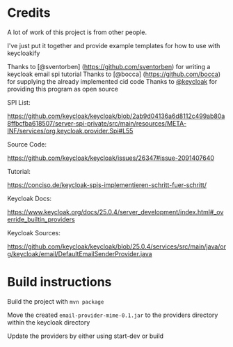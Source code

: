 # Credits

A lot of work of this project is from other people.

I've just put it together and provide example templates for how to use with keycloakify

Thanks to [@sventorben] (https://github.com/sventorben) for writing a keycloak email spi tutorial
Thanks to [@bocca] (https://github.com/bocca) for supplying the already implemented cid code
Thanks to [@keycloak](https://github.com/keycloak) for providing this program as open source

SPI List:

https://github.com/keycloak/keycloak/blob/2ab9d04136a6d8112c499ab80a8ffbcfba618507/server-spi-private/src/main/resources/META-INF/services/org.keycloak.provider.Spi#L55

Source Code:

https://github.com/keycloak/keycloak/issues/26347#issue-2091407640

Tutorial:

https://conciso.de/keycloak-spis-implementieren-schritt-fuer-schritt/

Keycloak Docs:

https://www.keycloak.org/docs/25.0.4/server_development/index.html#_override_builtin_providers

Keycloak Sources:

https://github.com/keycloak/keycloak/blob/25.0.4/services/src/main/java/org/keycloak/email/DefaultEmailSenderProvider.java

# Build instructions

Build the project with ```mvn package```

Move the created ```email-provider-mime-0.1.jar``` to the providers directory within the keycloak directory

Update the providers by either using start-dev or build